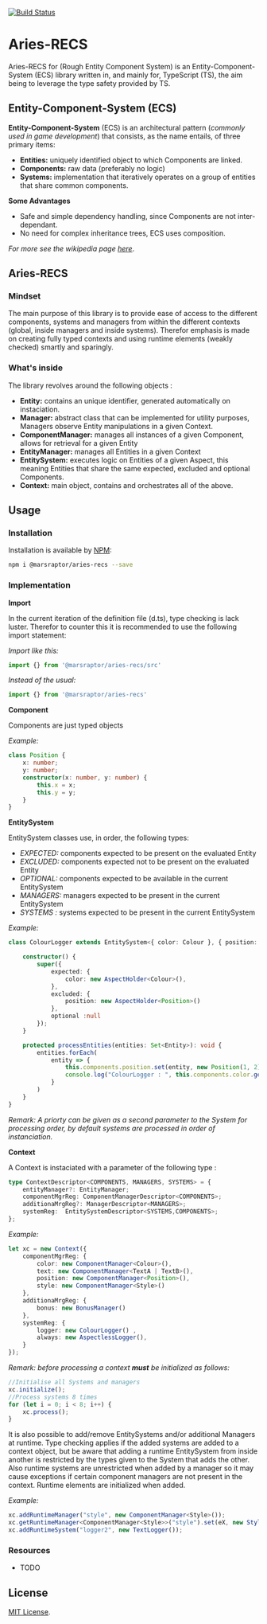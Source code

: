 [![Build Status](https://travis-ci.org/MarsRaptor/aries-recs.svg?branch=master)](https://travis-ci.org/MarsRaptor/aries-recs)
# Aries-RECS

Aries-RECS for (Rough Entity Component System) is an Entity-Component-System (ECS) library written in, and mainly for, TypeScript (TS), the aim being to leverage the type safety provided by TS. 

## Entity-Component-System (ECS)

**Entity-Component-System** (ECS) is an architectural pattern (*commonly used in game development*) that consists, as the name entails, of three primary items:

* **Entities:** uniquely identified object to which Components are linked.
* **Components:** raw data (preferably no logic)
* **Systems:** implementation that iteratively operates on a group of entities that share common components.

**Some Advantages**

* Safe and simple dependency handling, since Components are not inter-dependant.
* No need for complex inheritance trees, ECS uses composition.

*For more see the wikipedia page [here](https://en.wikipedia.org/wiki/Entity-component-system)*.

## Aries-RECS

### Mindset

The main purpose of this library is to provide ease of access to the different components, systems and managers from within the different contexts (global, inside managers and inside systems). Therefor emphasis is made on creating fully typed contexts and using runtime elements (weakly checked) smartly and sparingly.

### What's inside

The library revolves around the following objects :

* **Entity:** contains an unique identifier, generated automatically on instaciation.
* **Manager:** abstract class that can be implemented for utility purposes, Managers observe Entity manipulations in a given Context.
* **ComponentManager:** manages all instances of a given Component, allows for retrieval for a given Entity
* **EntityManager:** manages all Entities in a given Context
* **EntitySystem:** executes logic on Entities of a given Aspect, this meaning Entities that share the same expected, excluded and optional Components.
* **Context:** main object, contains and orchestrates all of the above.

## Usage

### Installation

Installation is available by [NPM](https://npmjs.org):

```bash
npm i @marsraptor/aries-recs --save
```

### Implementation

**Import**

In the current iteration of the definition file (d.ts), type checking is lack luster. Therefor to counter this it is recommended to use the following import statement:

*Import like this:*

```ts
import {} from '@marsraptor/aries-recs/src'

```

*Instead of the usual:*

```ts
import {} from '@marsraptor/aries-recs'

```

**Component**

Components are just typed objects

*Example:*

```ts
class Position {
    x: number;
    y: number;
    constructor(x: number, y: number) {
        this.x = x;
        this.y = y;
    }
}
```

**EntitySystem**

EntitySystem classes use, in order, the following types: 

* *EXPECTED:* components expected to be present on the evaluated Entity
* *EXCLUDED:* components expected not to be present on the evaluated Entity
* *OPTIONAL:* components expected to be available in the current EntitySystem 
* *MANAGERS:* managers expected to be present in the current EntitySystem 
* *SYSTEMS :* systems expected to be present in the current EntitySystem 

*Example:*

```ts
class ColourLogger extends EntitySystem<{ color: Colour }, { position: Position },{}, any, any>{

    constructor() {
        super({
            expected: {
                color: new AspectHolder<Colour>(),
            },
            excluded: {
                position: new AspectHolder<Position>()
            },
            optional :null
        });
    }

    protected processEntities(entities: Set<Entity>): void {
        entities.forEach(
            entity => {
                this.components.position.set(entity, new Position(1, 2));
                console.log("ColourLogger : ", this.components.color.get(entity.uid).hex);
            }
        )
    }
}
```

*Remark: A priorty can be given as a second parameter to the System for processing order, by default systems are processed in order of instanciation.*

**Context**

A Context is instaciated with a parameter of the following type :

```ts
type ContextDescriptor<COMPONENTS, MANAGERS, SYSTEMS> = {
    entityManager?: EntityManager;
    componentMgrReg: ComponentManagerDescriptor<COMPONENTS>;
    additionaMrgReg?: ManagerDescriptor<MANAGERS>;
    systemReg:  EntitySystemDescriptor<SYSTEMS,COMPONENTS>;
};
```

*Example:*

```ts
let xc = new Context({
    componentMgrReg: {
        color: new ComponentManager<Colour>(),
        text: new ComponentManager<TextA | TextB>(),
        position: new ComponentManager<Position>(),
        style: new ComponentManager<Style>()
    },
    additionaMrgReg: {
        bonus: new BonusManager()
    },
    systemReg: {
        logger: new ColourLogger() ,
        always: new AspectlessLogger(),
    }
});
```

*Remark: before processing a context **must** be initialized as follows:*

```ts
//Initialise all Systems and managers
xc.initialize();
//Process systems 8 times
for (let i = 0; i < 8; i++) {
    xc.process();
}
```

It is also possible to add/remove EntitySystems and/or additional Managers at runtime. Type checking applies if the added systems are added to a context object, but be aware that adding a runtime EntitySystem from inside another is restricted by the types given to the System that adds the other. Also runtime systems are unrestricted when added by a manager so it may cause exceptions if certain component managers are not present in the context. Runtime elements are initialized when added.

*Example:*

```ts
xc.addRuntimeManager("style", new ComponentManager<Style>());
xc.getRuntimeManager<ComponentManager<Style>>("style").set(eX, new Style("italic"));
xc.addRuntimeSystem("logger2", new TextLogger());
```

### Resources

* TODO

## License

[MIT License](https://github.com/MarsRaptor/aries-recs/blob/master/LICENSE).